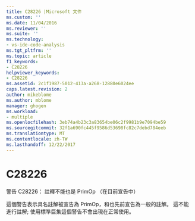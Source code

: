 ```yaml
---
title: C28226 |Microsoft 文件
ms.custom: ''
ms.date: 11/04/2016
ms.reviewer: ''
ms.suite: ''
ms.technology:
- vs-ide-code-analysis
ms.tgt_pltfrm: ''
ms.topic: article
f1_keywords:
- C28226
helpviewer_keywords:
- C28226
ms.assetid: 2c1f1987-5012-413a-a268-12880e6024ee
caps.latest.revision: 2
author: mikeblome
ms.author: mblome
manager: ghogen
ms.workload:
- multiple
ms.openlocfilehash: 3eb74a4b23c3a83654be06c2f9981b9e7094be59
ms.sourcegitcommit: 32f1a690fc445f9586d53698fc82c7debd784eeb
ms.translationtype: MT
ms.contentlocale: zh-TW
ms.lasthandoff: 12/22/2017
---
```

# <a name="c28226"></a>C28226
警告 C28226： 註釋不能也是 PrimOp （在目前宣告中）  
  
 這個警告表示具名註解被宣告為 PrimOp，和也先前宣告為一般的註解。 這不能進行註解; 使用標準巨集這個警告不會出現在正常使用。